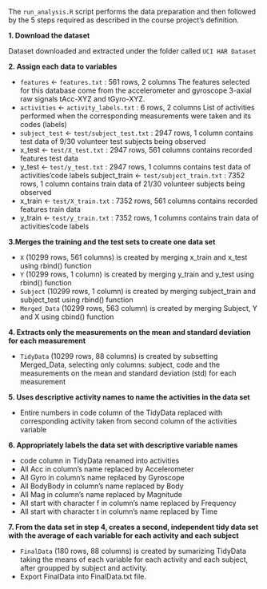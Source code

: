 The `run_analysis.R` script performs the data preparation and then followed by the 5 steps required as described in the course project’s definition.

**1. Download the dataset**

Dataset downloaded and extracted under the folder called `UCI HAR Dataset`

**2. Assign each data to variables**

* `features` <- `features.txt` : 561 rows, 2 columns
The features selected for this database come from the accelerometer and gyroscope 3-axial raw signals tAcc-XYZ and tGyro-XYZ.
* `activities` <- `activity_labels.txt` : 6 rows, 2 columns
List of activities performed when the corresponding measurements were taken and its codes (labels)
* `subject_test` <- `test/subject_test.txt` : 2947 rows, 1 column
contains test data of 9/30 volunteer test subjects being observed
* x_test <- `test/X_test.txt` : 2947 rows, 561 columns
contains recorded features test data
* y_test <- `test/y_test.txt` : 2947 rows, 1 columns
contains test data of activities’code labels
subject_train <- `test/subject_train.txt` : 7352 rows, 1 column
contains train data of 21/30 volunteer subjects being observed
* x_train <- `test/X_train.txt` : 7352 rows, 561 columns
contains recorded features train data
* y_train <- `test/y_train.txt` : 7352 rows, 1 columns
contains train data of activities’code labels

**3.Merges the training and the test sets to create one data set**

* `X` (10299 rows, 561 columns) is created by merging x_train and x_test using rbind() function
* `Y` (10299 rows, 1 column) is created by merging y_train and y_test using rbind() function
* `Subject` (10299 rows, 1 column) is created by merging subject_train and subject_test using rbind() function
* `Merged_Data` (10299 rows, 563 column) is created by merging Subject, Y and X using cbind() function

**4. Extracts only the measurements on the mean and standard deviation for each measurement**

* `TidyData` (10299 rows, 88 columns) is created by subsetting Merged_Data, selecting only columns: subject, code and the measurements on the mean and standard deviation (std) for each measurement

**5. Uses descriptive activity names to name the activities in the data set**

* Entire numbers in code column of the TidyData replaced with corresponding activity taken from second column of the activities variable

**6. Appropriately labels the data set with descriptive variable names**
* code column in TidyData renamed into activities
* All Acc in column’s name replaced by Accelerometer
* All Gyro in column’s name replaced by Gyroscope
* All BodyBody in column’s name replaced by Body
* All Mag in column’s name replaced by Magnitude
* All start with character f in column’s name replaced by Frequency
* All start with character t in column’s name replaced by Time

**7. From the data set in step 4, creates a second, independent tidy data set with the average of each variable for each activity and each subject**

* `FinalData` (180 rows, 88 columns) is created by sumarizing TidyData taking the means of each variable for each activity and each subject, after groupped by subject and activity.
* Export FinalData into FinalData.txt file.
